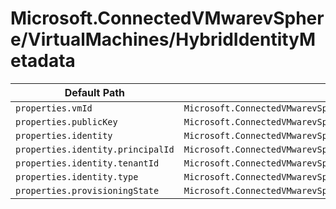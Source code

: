 # Microsoft.ConnectedVMwarevSphere/VirtualMachines/HybridIdentityMetadata

| Default Path | Alias |
|---|---|
| `properties.vmId` | `Microsoft.ConnectedVMwarevSphere/virtualMachines/hybridIdentityMetadata/vmId` |
| `properties.publicKey` | `Microsoft.ConnectedVMwarevSphere/virtualMachines/hybridIdentityMetadata/publicKey` |
| `properties.identity` | `Microsoft.ConnectedVMwarevSphere/virtualMachines/hybridIdentityMetadata/identity` |
| `properties.identity.principalId` | `Microsoft.ConnectedVMwarevSphere/virtualMachines/hybridIdentityMetadata/identity.principalId` |
| `properties.identity.tenantId` | `Microsoft.ConnectedVMwarevSphere/virtualMachines/hybridIdentityMetadata/identity.tenantId` |
| `properties.identity.type` | `Microsoft.ConnectedVMwarevSphere/virtualMachines/hybridIdentityMetadata/identity.type` |
| `properties.provisioningState` | `Microsoft.ConnectedVMwarevSphere/virtualMachines/hybridIdentityMetadata/provisioningState` |

